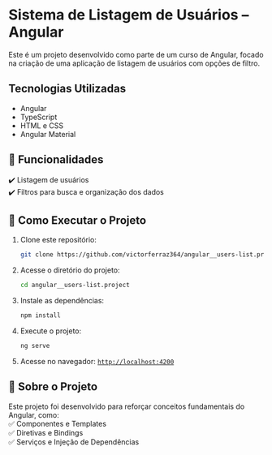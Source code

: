 # Sistema de Listagem de Usuários – Angular  

Este é um projeto desenvolvido como parte de um curso de Angular, focado na criação de uma aplicação de listagem de usuários com opções de filtro.  

## Tecnologias Utilizadas  
- Angular  
- TypeScript  
- HTML e CSS  
- Angular Material

## 🔹 Funcionalidades  
✔️ Listagem de usuários  
✔️ Filtros para busca e organização dos dados   

## 📌 Como Executar o Projeto  
1. Clone este repositório:  
   ```bash
   git clone https://github.com/victorferraz364/angular__users-list.project
   ```  
2. Acesse o diretório do projeto:  
   ```bash
   cd angular__users-list.project
   ```  
3. Instale as dependências:  
   ```bash
   npm install
   ```  
4. Execute o projeto:  
   ```bash
   ng serve
   ```  
5. Acesse no navegador: [`http://localhost:4200`](http://localhost:4200)  

## 📜 Sobre o Projeto  
Este projeto foi desenvolvido para reforçar conceitos fundamentais do Angular, como:  
✅ Componentes e Templates  
✅ Diretivas e Bindings  
✅ Serviços e Injeção de Dependências  
